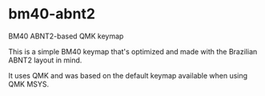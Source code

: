 # bm40-abnt2
BM40 ABNT2-based QMK keymap

This is a simple BM40 keymap that's optimized and made with the Brazilian ABNT2 layout in mind.

It uses QMK and was based on the default keymap available when using QMK MSYS.
